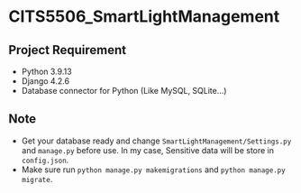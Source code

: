 # CITS5506_SmartLightManagement

## Project Requirement
- Python 3.9.13
- Django 4.2.6
- Database connector for Python (Like MySQL, SQLite...)

## Note
- Get your database ready and change `SmartLightManagement/Settings.py` and `manage.py` before use. In my case, Sensitive data will be store in `config.json`. 
- Make sure run `python manage.py makemigrations` and `python manage.py migrate`.
